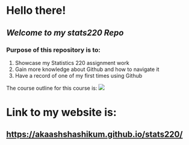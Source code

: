 # **Hello there!**

## *Welcome to my stats220 Repo*

### Purpose of this repository is to:

1. Showcase my Statistics 220 assignment work
2. Gain more knowledge about Github and how to navigate it
3. Have a record of one of my first times using Github 

The course outline for this course is:
![](https://courseoutline.auckland.ac.nz/dco/course/STATS/220/1213#:~:text=Course%20Prescription,retrieval%2C%20manipulation%2C%20and%20management)




# Link to my website is:
## https://akaashshashikum.github.io/stats220/
